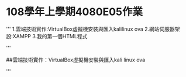 # 108學年上學期4080E05作業

'''
1.雲端技術實作:VirtualBox虛擬機安裝與匯入kalilinux ova
2.網站伺服器架設:XAMPP
3.我的第一個HTML程式

'''

##雲端技術實作：VirtualBox虛擬機安裝與匯入kali linux ova

'''

###

####

#####

